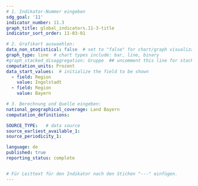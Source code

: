 ```yaml
---
# 1. Indikator-Nummer eingeben
sdg_goal: '11'
indicator_number: 11.3
graph_title: global_indicators.11-3-title
indicator_sort_order: 11-03-01

# 2. Grafikart auswaehlen:
data_non_statistical: false  # set to "false" for chart/graph visualization
graph_type: line  # chart types include: bar, line, binary
#graph_stacked_disaggregation: Gruppe  ## uncomment this line for stacked bars. eplace "Geschlecht" with the field of aggregation.
computation_units: Prozent
data_start_values:  # initialize the field to be shown
  - field: Region
    value: Ingolstadt
  - field: Region
    value: Bayern

# 3. Berechnung und Quelle eingeben:
national_geographical_coverage: Land Bayern
computation_definitions: 

SOURCE_TYPE:   # data source
source_earliest_available_1: 
source_periodicity_1: 

language: de   
published: true
reporting_status: complete


# Für Leittext für den Indikator nach den Stichen "---" einfügen.
---
```

